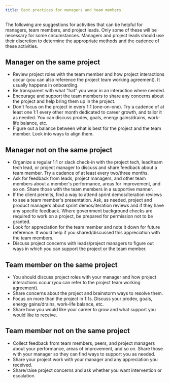 ```yaml
---
title: Best practices for managers and team members
---
```


The following are suggestions for activities that can be helpful for managers, team members, and project leads. Only some of these will be necessary for some circumstances. Managers and project leads should use their discretion to determine the appropriate methods and the cadence of these activities.

## Manager on the same project

-   Review project roles with the team member and how project interactions occur (you can also reference the project team working agreement). It usually happens in onboarding.
-   Be transparent with what "hat" you wear in an interaction where needed.
-   Encourage and support the team members to share any concerns about the project and help bring them up in the project.
-   Don't focus on the project in every 1:1 (one-on-one). Try a cadence of at least one 1:1 every other month dedicated to career growth, and tailor it as needed. You can discuss prodev, goals, energy gains/drains, work-life balance, etc.
-   Figure out a balance between what is best for the project and the team member. Look into ways to align them.

## Manager not on the same project

-   Organize a regular 1:1 or slack check-in with the project tech, lead/team tech lead, or project manager to discuss and share feedback about a team member. Try a cadence of at least every two/three months.
-   Ask for feedback from leads, project managers, and other team members about a member's performance, areas for improvement, and so on. Share those with the team members in a supportive manner.
-   If the client permits, find a way to attend sprint demos/iteration reviews to see a team member's presentation. Ask, as needed, project and product managers about sprint demos/iteration reviews and if they have any specific feedback. Where government background checks are required to work on a project, be prepared for permission not to be granted.
-   Look for appreciation for the team member and note it down for future reference. It would help if you shared/discussed this appreciation with the team members.
-   Discuss project concerns with leads/project managers to figure out ways in which you can support the project or the team member.

## Team member on the same project

-   You should discuss project roles with your manager and how project interactions occur (you can refer to the project team working agreement).
-   Share concerns about the project and brainstorm ways to resolve them.
-   Focus on more than the project in 1:1s. Discuss your prodev, goals, energy gains/drains, work-life balance, etc.
-   Share how you would like your career to grow and what support you would like to receive.

## Team member not on the same project

-   Collect feedback from team members, peers, and project managers about your performance, areas of improvement, and so on. Share those with your manager so they can find ways to support you as needed.
-   Share your project work with your manager and any appreciation you received.
-   Share/raise project concerns and ask whether you want intervention or escalation.
